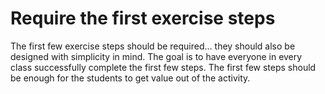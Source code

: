 # Require the first exercise steps

The first few exercise steps should be required... they should also be designed with simplicity in mind. The goal is to have everyone in every class successfully complete the first few steps. The first few steps should be enough for the students to get value out of the activity.